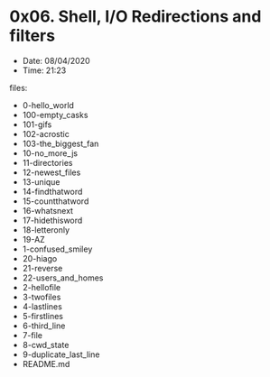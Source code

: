 # 0x06. Shell, I/O Redirections and filters

* Date: 08/04/2020
* Time: 21:23

files:

* 0-hello_world
* 100-empty_casks
* 101-gifs
* 102-acrostic
* 103-the_biggest_fan
* 10-no_more_js
* 11-directories
* 12-newest_files
* 13-unique
* 14-findthatword
* 15-countthatword
* 16-whatsnext
* 17-hidethisword
* 18-letteronly
* 19-AZ
* 1-confused_smiley
* 20-hiago
* 21-reverse
* 22-users_and_homes
* 2-hellofile
* 3-twofiles
* 4-lastlines
* 5-firstlines
* 6-third_line
* 7-file
* 8-cwd_state
* 9-duplicate_last_line
* README.md
